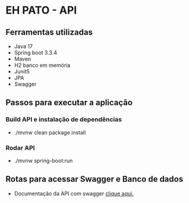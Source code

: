 # EH PATO - API

## Ferramentas utilizadas
- Java 17
- Spring boot 3.3.4
- Maven
- H2 banco em memória
- Junit5
- JPA
- Swagger

## Passos para executar a aplicação

### Build API e instalação de dependências
* ./mvnw clean package install

### Rodar API
* ./mvnw spring-boot:run

## Rotas para acessar Swagger e Banco de dados

- Documentação da API com swagger [clique aqui.](http://localhost:8080/swagger-ui/index.html)
